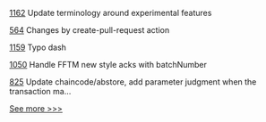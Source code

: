 
[1162](https://github.com/hyperledger/besu-docs/pull/1162) Update terminology around experimental features

[564](https://github.com/hyperledger/aries-agent-test-harness/pull/564) Changes by create-pull-request action

[1159](https://github.com/hyperledger/besu-docs/pull/1159) Typo dash

[1050](https://github.com/hyperledger/firefly/pull/1050) Handle FFTM new style acks with batchNumber

[825](https://github.com/hyperledger/fabric-samples/pull/825) Update chaincode/abstore, add parameter judgment when the transaction ma…


[See more >>>](https://start-here.hyperledger.org/pull-requests)
